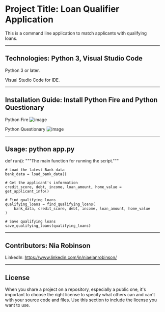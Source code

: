# Project Title: Loan Qualifier Application

This is a command line application to match applicants with qualifying loans.

---

## Technologies: Python 3, Visual Studio Code

Python 3 or later.

Visual Studio Code for IDE.

---

## Installation Guide: Install Python Fire and Python Questionary

Python Fire
![image](https://user-images.githubusercontent.com/34729547/178856360-f8e82761-3a82-4607-a106-2240011dee2b.png)

Python Questionary
![image](https://user-images.githubusercontent.com/34729547/178856302-7a89703f-1dc4-45c3-8128-0651d2e39df7.png)

---

## Usage: python app.py

def run():
    """The main function for running the script."""

    # Load the latest Bank data
    bank_data = load_bank_data()

    # Get the applicant's information
    credit_score, debt, income, loan_amount, home_value = get_applicant_info()

    # Find qualifying loans
    qualifying_loans = find_qualifying_loans(
        bank_data, credit_score, debt, income, loan_amount, home_value
    )

    # Save qualifying loans
    save_qualifying_loans(qualifying_loans)

---

## Contributors: Nia Robinson

LinkedIn: https://www.linkedin.com/in/niaelanrobinson/


---

## License

When you share a project on a repository, especially a public one, it's important to choose the right license to specify what others can and can't with your source code and files. Use this section to include the license you want to use.

